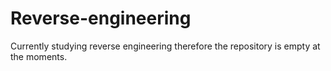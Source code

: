 # Reverse-engineering
Currently studying reverse engineering therefore the repository is empty at the moments.
